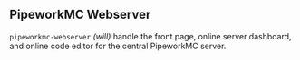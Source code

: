 ## PipeworkMC Webserver
`pipeworkmc-webserver` *(will)* handle the front page, online server dashboard, and online code editor for the central PipeworkMC server.
